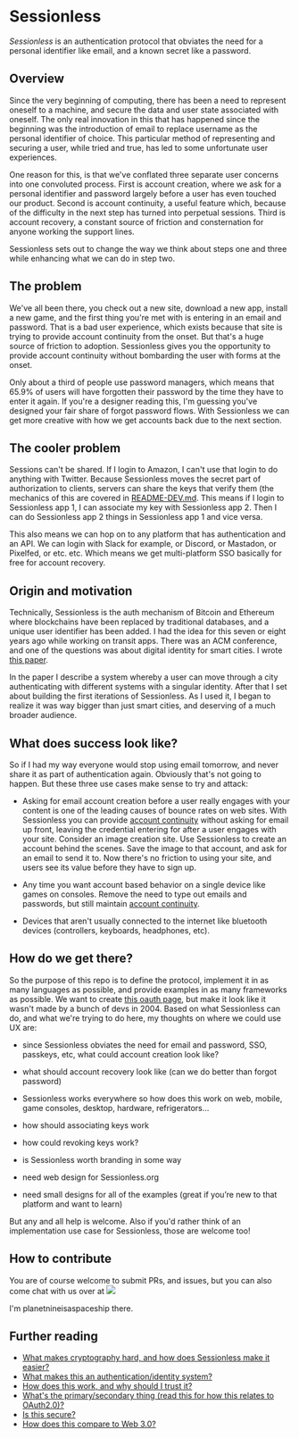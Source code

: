 # Sessionless

*Sessionless* is an authentication protocol that obviates the need for a personal identifier like email, and a known secret like a password. 

## Overview

Since the very beginning of computing, there has been a need to represent oneself to a machine, and secure the data and user state associated with oneself.
The only real innovation in this that has happened since the beginning was the introduction of email to replace username as the personal identifier of choice.
This particular method of representing and securing a user, while tried and true, has led to some unfortunate user experiences. 

One reason for this, is that we've conflated three separate user concerns into one convoluted process.
First is account creation, where we ask for a personal identifier and password largely before a user has even touched our product.
Second is account continuity, a useful feature which, because of the difficulty in the next step has turned into perpetual sessions.
Third is account recovery, a constant source of friction and consternation for anyone working the support lines.

Sessionless sets out to change the way we think about steps one and three while enhancing what we can do in step two.

## The problem

We've all been there, you check out a new site, download a new app, install a new game, and the first thing you're met with is entering in an email and password. 
That is a bad user experience, which exists because that site is trying to provide account continuity from the onset. 
But that's a huge source of friction to adoption. 
Sessionless gives you the opportunity to provide account continuity without bombarding the user with forms at the onset.

Only about a third of people use password managers, which means that 65.9% of users will have forgotten their password by the time they have to enter it again. 
If you're a designer reading this, I'm guessing you've designed your fair share of forgot password flows.
With Sessionless we can get more creative with how we get accounts back due to the next section.

## The cooler problem

Sessions can't be shared.
If I login to Amazon, I can't use that login to do anything with Twitter.
Because Sessionless moves the secret part of authorization to clients, servers can share the keys that verify them (the mechanics of this are covered in [README-DEV.md](). 
This means if I login to Sessionless app 1, I can associate my key with Sessionless app 2.
Then I can do Sessionless app 2 things in Sessionless app 1 and vice versa.

This also means we can hop on to any platform that has authentication and an API.
We can login with Slack for example, or Discord, or Mastadon, or Pixelfed, or etc. etc.
Which means we get multi-platform SSO basically for free for account recovery.

## Origin and motivation

Technically, Sessionless is the auth mechanism of Bitcoin and Ethereum where blockchains have been replaced by traditional databases, and a unique user identifier has been added.
I had the idea for this seven or eight years ago while working on transit apps. 
There was an ACM conference, and one of the questions was about digital identity for smart cities.
I wrote [this paper][smart-cities].

In the paper I describe a system whereby a user can move through a city authenticating with different systems with a singular identity.
After that I set about building the first iterations of Sessionless.
As I used it, I began to realize it was way bigger than just smart cities, and deserving of a much broader audience.

## What does success look like?

So if I had my way everyone would stop using email tomorrow, and never share it as part of authentication again. 
Obviously that's not going to happen. 
But these three use cases make sense to try and attack:

* Asking for email account creation before a user really engages with your content is one of the leading causes of bounce rates on web sites. 
With Sessionless you can provide [account continuity] without asking for email up front, leaving the credential entering for after a user engages with your site.
Consider an image creation site.
Use Sessionless to create an account behind the scenes. 
Save the image to that account, and ask for an email to send it to.
Now there's no friction to using your site, and users see its value before they have to sign up.

* Any time you want account based behavior on a single device like games on consoles. 
Remove the need to type out emails and passwords, but still maintain [account continuity].

* Devices that aren't usually connected to the internet like bluetooth devices (controllers, keyboards, headphones, etc).

## How do we get there?

So the purpose of this repo is to define the protocol, implement it in as many languages as possible, and provide examples in as many frameworks as possible.
We want to create [this oauth page][oauth-page], but make it look like it wasn't made by a bunch of devs in 2004.
Based on what Sessionless can do, and what we're trying to do here, my thoughts on where we could use UX are:

* since Sessionless obviates the need for email and password, SSO, passkeys, etc, what could account creation look like?

* what should account recovery look like (can we do better than forgot password)

* Sessionless works everywhere so how does this work on web, mobile, game consoles, desktop, hardware, refrigerators…

* how should associating keys work

* how could revoking keys work?

* is Sessionless worth branding in some way

* need web design for Sessionless.org

* need small designs for all of the examples (great if you’re new to that platform and want to learn)

But any and all help is welcome. Also if you'd rather think of an implementation use case for Sessionless, those are welcome too!

## How to contribute

You are of course welcome to submit PRs, and issues, but you can also come chat with us over at 
<a href="https://discord.gg/W4mQqNnfSq">
<img src="https://discordapp.com/api/guilds/913584348937207839/widget.png?style=shield"/></a>

I'm planetnineisaspaceship there.

## Further reading

* [What makes cryptography hard, and how does Sessionless make it easier?](./docs/Cryptography.md)
* [What makes this an authentication/identity system?](./docs/Authentication-and-identity.md)
* [How does this work, and why should I trust it?](./docs/How-does-this-work.md)
* [What's the primary/secondary thing (read this for how this relates to OAuth2.0)?](./docs/Primary-and-secondary.md)
* [Is this secure?](./docs/Is-Sessionless-secure.md)
* [How does this compare to Web 3.0?](./docs/Web-3.md)

[smart-cities]: https://static1.squarespace.com/static/5bede41d365f02ab5120b40f/t/65d305f9682e3158ed9386cf/1708328441775/ACM+Identity+Paper.pdf
[account continuity]: ./docs/Authentication-and-identity.md
[oauth-page]: https://oauth.net/code/
